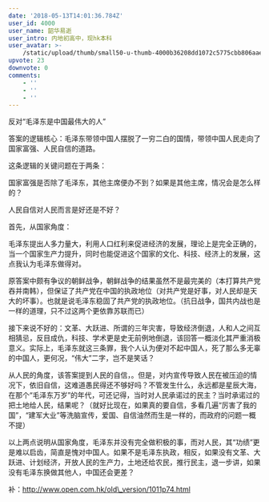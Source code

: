 ```yaml
---
date: '2018-05-13T14:01:36.784Z'
user_id: 4000
user_name: 韶华易逝
user_intro: 内地初高中，现hk本科
user_avatar: >-
    /static/upload/thumb/small50-u-thumb-4000b36208dd1072c5775cbb806aae0b146e72f44eb9.png
upvote: 23
downvote: 0
comments:
    - ''
    - ''
    - ''
---
```


反对“毛泽东是中国最伟大的人”  

答案的逻辑核心：毛泽东带领中国人摆脱了一穷二白的国情，带领中国人民走向了国家富强、人民自信的道路。

这条逻辑的关键问题在于两条：

国家富强是否除了毛泽东，其他主席便办不到？如果是其他主席，情况会是怎么样的？

人民自信对人民而言是好还是不好？

首先，从国家角度：

毛泽东提出人多力量大，利用人口红利来促进经济的发展，理论上是完全正确的，当一个国家生产力提升，同时也能促进这个国家的文化、科技、经济上的发展，这点我认为毛泽东做得对。

原答案中颇有争议的朝鲜战争，朝鲜战争的结果虽然不是最完美的（本打算共产党吞并南韩），但保证了共产党在中国的执政地位（对共产党是好事，对人民却是天大的坏事）。也就是说毛泽东稳固了共产党的执政地位。（抗日战争，国共内战也是一样的道理，只不过这两个更依靠苏联而已）

接下来说不好的：文革、大跃进、所谓的三年灾害，导致经济倒退，人和人之间互相猜忌，反目成仇，科技、学术更是史无前例地倒退，该回答一概淡化其严重消极意义。实际上，毛泽东就这三条罪，我个人认为便对不起中国人，死了那么多无辜的中国人，更何况，“伟大”二字，岂不是笑话？

从人民的角度，该答案提到人民的自信，。但是，对内宣传导致人民在被压迫的情况下，依旧自信，这难道愚民得还不够好吗？不管发生什么，永远都是星辰大海，在那个“毛泽东万岁”的年代，可还记得，当时对人民承诺过的民主？当时承诺过的把土地给人民，结果呢？（就好比现在，如果真的要自信，多看几遍“厉害了我的国”，“建军大业”等洗脑宣传，爱国、自信油然而生是一样的，而政府的问题一概不提）

以上两点说明从国家角度，毛泽东并没有完全做积极的事，而对人民，其“功绩”更是难以启齿，简直是愧对中国人。如果不是毛泽东执政，相反，如果没有文革、大跃进、计划经济，开放人民的生产力，土地还给农民，推行民主，退一步讲，如果没有毛泽东换做其他人，中国还会更差？

补：http://www.open.com.hk/old\_version/1011p74.html
